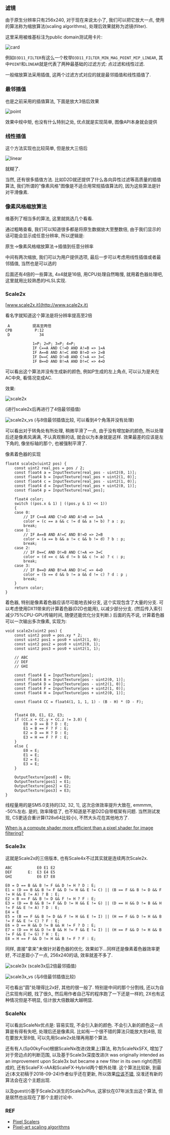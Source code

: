 ### 滤镜
由于原生分辨率只有256x240, 对于现在来说太小了, 我们可以把它放大一点, 使用的算法称为缩放算法(scaling algorithms), 处理后效果就称为滤镜(filter).

这里采用被维基标注为public domain测试用卡片:

![card](./Test_nn.png)


例如```D3D11_FILTER```有这么一个枚举```D3D11_FILTER_MIN_MAG_POINT_MIP_LINEAR```, 其中```POINT```和```LINEAR```就是代表了两种最基础的过滤方式: 点过滤和线性过滤.

一般缩放算法采用插值, 这两个过滤方式对应的就是最邻插值和线性插值了.

### 最邻插值
也是之前采用的插值算法, 下面是放大3倍后效果

![point](./point.png)

效果中规中矩, 也没有什么特别之处, 优点就是实现简单, 图像API本身就会提供


### 线性插值
这个方法实现也比较简单, 但是放大三倍后

![linear](./linear.png)

就糊了. 

当然, 还有很多插值方法. 比如D2D就还提供了什么各向异性过滤等高质量的插值算法, 我们所谓的"像素风格"图像是不适合用常规插值算法的, 因为这些算法是针对平滑像素.

### 像素风格缩放算法
维基列了相当多的算法, 这里就挑选几个看看.

通过粗略查看, 我们可以知道很多都是将原生数据放大至整数倍, 由于我们显示的话可能会显示成任意分辨率, 所以逻辑是:

原生->像素风格缩放算法->插值到任意分辨率


中间有两次缩放, 我们可以为用户提供选项, 最后一步可以考虑用线性插值或者最邻插值, 当然也是可以选的


后面还有4倍的一些算法, 4x4就是16倍, 用CPU处理自然略慢, 就用着色器处理吧, 这里就用比较熟悉的HLSL实现.


### Scale2x
[www.scale2x.it](http://www.scale2x.it)

看名字就知道这个算法是将分辨率提高至2倍

```
 A          提高至两倍      
CPB          P:12
 D             34
                
            1=P; 2=P; 3=P; 4=P;
            IF C==A AND C!=D AND A!=B => 1=A
            IF A==B AND A!=C AND B!=D => 2=B
            IF D==C AND D!=B AND C!=A => 3=C
            IF B==D AND B!=A AND D!=C => 4=D
```

可以看出这个算法并没有生成新的颜色, 例如P生成的左上角点, 可以认为是夹在AC中央, 看情况变成AC.

效果:

![scale2x](./scale2x.png)

(进行scale2x后再进行了4倍最邻插值)

![scale2x_vs](./scale2x_vs.gif)
(与8倍最邻插值比较, 可以看到4个角落并没有处理)

可以看出对于转角处有所处理, 稍微平滑了一点, 由于没有增加新的颜色, 所以处理后还是像素风满满, 不认真观察的话, 就会以为本身就是这样. 效果最差的应该是左下角的, 像坐标轴的那个, 也被强制平滑了.

像素着色器的实现
```hlsl
float4 scale2x(uint2 pos) {
    const uint2 real_pos = pos / 2;
    const float4 a = InputTexture[real_pos - uint2(0, 1)];
    const float4 b = InputTexture[real_pos + uint2(1, 0)];
    const float4 c = InputTexture[real_pos - uint2(1, 0)];
    const float4 d = InputTexture[real_pos + uint2(0, 1)];
    const float4 p = InputTexture[real_pos];

    float4 color;
    switch ((pos.x & 1) | ((pos.y & 1) << 1))
    {
    case 0:
        // IF C==A AND C!=D AND A!=B => 1=A
        color = (c == a && c != d && a != b) ? a : p;
        break;
    case 1:
        // IF A==B AND A!=C AND B!=D => 2=B
        color = (a == b && a != c && b != d) ? b : p;
        break;
    case 2:
        // IF D==C AND D!=B AND C!=A => 3=C
        color = (d == c && d != b && c != a) ? c : p;
        break;
    case 3:
        // IF B==D AND B!=A AND D!=C => 4=D
        color = (b == d && b != a && d != c) ? d : p ;
        break;
    }
    return color;
}
```

着色器, 特别是像素着色器应该尽可能地去掉分支, 这个实现包含了大量的分支. 可以考虑使用DX11带来的计算着色器(D2D也能用), 以减少部分分支. (然后传入索引减少75%CPU-GPU传输时间, 随便还能优化分支判断.) 后面的先不说, 计算着色器可以一次输出多次像素, 实现为:


```hlsl
void scale2x(uint2 pos) {
    const uint2 pos0 = pos.xy * 2;
    const uint2 pos1 = pos0 + uint2(1, 0);
    const uint2 pos2 = pos0 + uint2(0, 1);
    const uint2 pos3 = pos0 + uint2(1, 1);

    // ABC
    // DEF
    // GHI

    const float4 E = InputTexture[pos];
    const float4 B = InputTexture[pos - uint2(0, 1)];
    const float4 D = InputTexture[pos - uint2(1, 0)];
    const float4 F = InputTexture[pos + uint2(1, 0)];
    const float4 H = InputTexture[pos + uint2(0, 1)];

    const float4 CC = float4(1, 1, 1, 1) - (B - H) * (D - F);
    

    float4 E0, E1, E2, E3;
    if (CC.x + CC.y + CC.z != 3.0) {
        E0 = D == B ? D : E;
        E1 = B == F ? F : E;
        E2 = D == H ? D : E;
        E3 = H == F ? F : E;
    }
    else {
        E0 = E;
        E1 = E;
        E2 = E;
        E3 = E;
    }

    OutputTexture[pos0] = E0;
    OutputTexture[pos1] = E1;
    OutputTexture[pos2] = E2;
    OutputTexture[pos3] = E3;
}
```
线程量用的是SM5.0支持的[32, 32, 1], 这次总体效率提升大致在, emmmm, -50%左右. 是的, 效率降低了, 也不知道是不是D2D自带框架有问题. 当然测试发现, CS更适合重计算(128x64比较小), 不然大头花在其他地方了.

[When is a compute shader more efficient than a pixel shader for image filtering?](https://computergraphics.stackexchange.com/questions/54/when-is-a-compute-shader-more-efficient-than-a-pixel-shader-for-image-filtering)

### Scale3x
这就是Scale2x的三倍版本, 也有Scale4x不过其实就是连续两次Scale2x. 
```
ABC           E0 E1 E2
DEF       E:  E3 E4 E5
GHI           E6 E7 E8

E0 = D == B && B != F && D != H ? D : E;
E1 = (D == B && B != F && D != H && E != C) || (B == F && B != D && F != H && E != A) ? B : E;
E2 = B == F && B != D && F != H ? F : E;
E3 = (D == B && B != F && D != H && E != G) || (D == H && D != B && H != F && E != A) ? D : E;
E4 = E
E5 = (B == F && B != D && F != H && E != I) || (H == F && D != H && B != F && E != C) ? F : E;
E6 = D == H && D != B && H != F ? D : E;
E7 = (D == H && D != B && H != F && E != I) || (H == F && D != H && B != F && E != G) ? H : E;
E8 = H == F && D != H && B != F ? F : E;
```

同样, 直接"拿来"未做针对着色器的优化. 效果如下...同样还是像素着色器效率更好, 不过差距小了一点, 256x240的话, 效率就差不多了.

![scale3x](./scale3x.png)
(scale3x后2倍最邻插值)

![scale3x_vs](./scale3x_vs.gif)
(与6倍最邻插值比较)


可也看出"圆"处理得比2x好, 其他的很一般了. 特别是中间的那个分割线, 还以为自己实现有问题, 找了很久, 然后用作者自己写的程序跑了一下还是一样的, 2X也有这种情况但是不明显, 估计放大倍数越大越明显.

### ScaleNx
可以看出ScaleNx优点是: 容易实现, 不会引入新的颜色. 不会引入新的颜色这一点算是有得有失吧, 处理后还是像素风. 比如有一个很不错的算法只能放大到4倍, 现在要放大至8倍, 可以先用Scale2x处理再用那个算法.

还有有人(Sp00kyFox)根据ScaleNx改进(效果上)算法, 称为ScaleNxSFX, 增加了对于旁边点的判断范围, 以及基于Scale3x深度改进(It was originally intended as an improvement upon Scale3x but became a new filter in its own right)而形成的, 还有ScaleFX-rAA和ScaleFX-Hybrid两个额外处理. 这个算法比较新, 到最近(本文初稿于2018-09-24)作者似乎还在更新, 所以效果[应该不错](https://forums.libretro.com/t/scalenx-artifact-removal-and-algorithm-improvement/1686/132), 没准还有新的算法会在这个主题出现. 

以及guest(r)基于Scale2x派生的Scale2xPlus, 这家伙在07年派生出这个算法, 但是居然也出现在了那个主题讨论中.

### REF
 - [Pixel Scalers](http://www.datagenetics.com/blog/december32013/index.html)
 - [Pixel-art scaling algorithms](https://en.wikipedia.org/wiki/Pixel-art_scaling_algorithms)